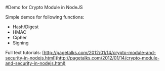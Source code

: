 #Demo for Crypto Module in NodeJS

Simple demos for following functions:

* Hash/Digest
* HMAC
* Cipher
* Signing

Full text tutorials: [http://pagetalks.com/2012/01/14/crypto-module-and-security-in-nodejs.html](http://pagetalks.com/2012/01/14/crypto-module-and-security-in-nodejs.html)